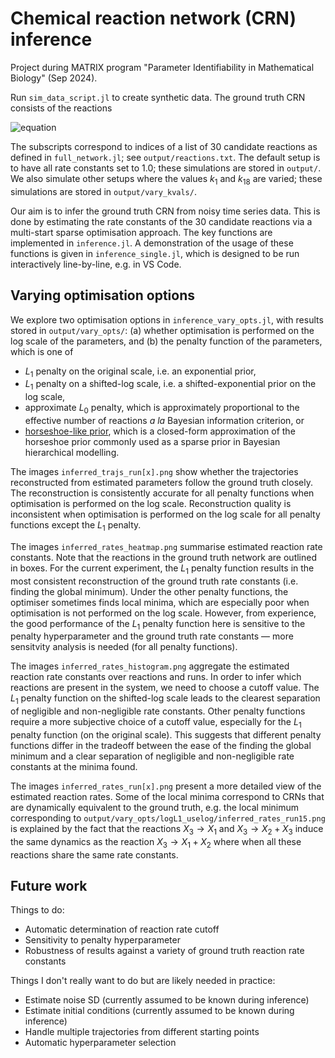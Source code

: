 # Chemical reaction network (CRN) inference

Project during MATRIX program "Parameter Identifiability in Mathematical Biology" (Sep 2024).

Run `sim_data_script.jl` to create synthetic data. The ground truth CRN consists of the reactions

![equation](https://latex.codecogs.com/png.image?\dpi{110}\bg{white}X_1\xrightarrow[]{k_{1}}X_2\quad\text{&space;and&space;}\quad&space;X_1&plus;X_2\overset{k_{18}}{\underset{k_{13}}\rightleftharpoons}X_3.)

The subscripts correspond to indices of a list of 30 candidate reactions as defined in `full_network.jl`; see `output/reactions.txt`. The default setup is to have all rate constants set to 1.0; these simulations are stored in `output/`. We also simulate other setups where the values $k_1$ and $k_{18}$ are varied; these simulations are stored in `output/vary_kvals/`.

Our aim is to infer the ground truth CRN from noisy time series data. This is done by estimating the rate constants of the 30 candidate reactions via a multi-start sparse optimisation approach. The key functions are implemented in `inference.jl`. A demonstration of the usage of these functions is given in `inference_single.jl`, which is designed to be run interactively line-by-line, e.g. in VS Code.

## Varying optimisation options

We explore two optimisation options in `inference_vary_opts.jl`, with results stored in `output/vary_opts/`: (a) whether optimisation is performed on the log scale of the parameters, and (b) the penalty function of the parameters, which is one of
- $L_1$ penalty on the original scale, i.e. an exponential prior,
- $L_1$ penalty on a shifted-log scale, i.e. a shifted-exponential prior on the log scale,
- approximate $L_0$ penalty, which is approximately proportional to the effective number of reactions *a la* Bayesian information criterion, or
- [horseshoe-like prior](https://arxiv.org/abs/1702.07400), which is a closed-form approximation of the horseshoe prior commonly used as a sparse prior in Bayesian hierarchical modelling.

The images `inferred_trajs_run[x].png` show whether the trajectories reconstructed from estimated parameters follow the ground truth closely. The reconstruction is consistently accurate for all penalty functions when optimisation is performed on the log scale. Reconstruction quality is inconsistent when optimisation is performed on the log scale for all penalty functions except the $L_1$ penalty.

The images `inferred_rates_heatmap.png` summarise estimated reaction rate constants. Note that the reactions in the ground truth network are outlined in boxes. For the current experiment, the $L_1$ penalty function results in the most consistent reconstruction of the ground truth rate constants (i.e. finding the global minimum). Under the other penalty functions, the optimiser sometimes finds local minima, which are especially poor when optimisation is not performed on the log scale. However, from experience, the good performance of the $L_1$ penalty function here is sensitive to the penalty hyperparameter and the ground truth rate constants &mdash; more sensitvity analysis is needed (for all penalty functions).

The images `inferred_rates_histogram.png` aggregate the estimated reaction rate constants over reactions and runs. In order to infer which reactions are present in the system, we need to choose a cutoff value. The $L_1$ penalty function on the shifted-log scale leads to the clearest separation of negligible and non-negligible rate constants. Other penalty functions require a more subjective choice of a cutoff value, especially for the $L_1$ penalty function (on the original scale). This suggests that different penalty functions differ in the tradeoff between the ease of the finding the global minimum and a clear separation of negligible and non-negligible rate constants at the minima found.

The images `inferred_rates_run[x].png` present a more detailed view of the estimated reaction rates. Some of the local minima correspond to CRNs that are dynamically equivalent to the ground truth, e.g. the local minimum corresponding to `output/vary_opts/logL1_uselog/inferred_rates_run15.png` is explained by the fact that the reactions $X_3 \rightarrow X_1$ and $X_3 \rightarrow X_2 + X_3$ induce the same dynamics as the reaction $X_3 \rightarrow X_1 + X_2$ where when all these reactions share the same rate constants.

## Future work

Things to do:
- Automatic determination of reaction rate cutoff
- Sensitivity to penalty hyperparameter
- Robustness of results against a variety of ground truth reaction rate constants

Things I don't really want to do but are likely needed in practice:
- Estimate noise SD (currently assumed to be known during inference)
- Estimate initial conditions (currently assumed to be known during inference)
- Handle multiple trajectories from different starting points
- Automatic hyperparameter selection
